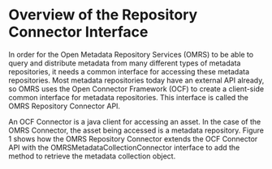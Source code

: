 <!-- SPDX-License-Identifier: Apache-2.0 -->

# Overview of the Repository Connector Interface

In order for the Open Metadata Repository Services (OMRS) to be able to query and
distribute metadata from many different types of metadata repositories,
it needs a common interface for accessing these metadata repositories.
Most metadata repositories today have an external API already, so OMRS
uses the Open Connector Framework (OCF) to create a client-side common
interface for metadata repositories.
This interface is called the OMRS Repository Connector API.  

An OCF Connector is a java client for accessing an asset.
In the case of the OMRS Connector, the asset being accessed is a metadata repository. Figure 1 shows how the OMRS Repository Connector extends the OCF Connector API with the OMRSMetadataCollectionConnector interface  to add the method to retrieve the metadata collection object.